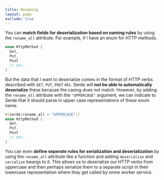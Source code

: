 ```yaml
---
title: Renaming
layout: page
exclude: true
---
```


You can **match fields for deserialization based on naming rules** by using the `rename_all` attribute. For example, if I have an enum for HTTP methods.
```rust
enum HttpMethod {
  Get,
  Put,
  Post
  // etc.
}
```

But the data that I want to deserialize comes in the format of HTTP verbs described with `GET`, `PUT`, `POST` etc. Serde will **not be able to automatically deserialize** these because the casing does not match. However, by adding the `rename_all` attribute with the `"UPPERCASE"` argument, we can indicate to Serde that it should parse in upper case representations of these enum name.
```rust
#[serde(rename_all = "UPPERCASE")]
enum HttpMethod {
  Get,
  Put,
  Post
  // etc.
}
```

You can even **define seperate rules for serialization and deserialization** by using the `rename_all` attribute like a function and adding `deserialize` and `serialize` kwargs to it. This allows us to deserialize our HTTP verbs from uppercase and then perhaps serialize them to a separate script in their lowercase representation where they get called by some worker service.
<!--stackedit_data:
eyJoaXN0b3J5IjpbOTE4NDA0MDMwXX0=
-->